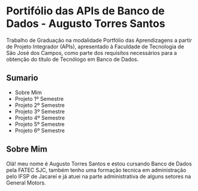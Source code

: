 <h1>Portifólio das APIs de Banco de Dados - Augusto Torres Santos</h1>

Trabalho de Graduação na modalidade Portfólio das Aprendizagens a partir de Projeto Integrador (APIs), apresentado à Faculdade de Tecnologia de São José dos Campos, como parte dos requisitos necessários para a obtenção do título de Tecnólogo em Banco de Dados.

<h2>Sumario</h2>

* Sobre Mim
* Projeto 1º Semestre
* Projeto 2º Semestre
* Projeto 3º Semestre
* Projeto 4º Semestre
* Projeto 5º Semestre
* Projeto 6º Semestre


<h2>Sobre Mim</h2>

Olá! meu nome é Augusto Torres Santos e estou cursando Banco de Dados pela FATEC SJC, também tenho uma formação tecnica em administração pelo IFSP de Jacareí e já atuei na parte administrativa de alguns setores na General Motors.